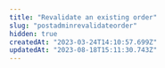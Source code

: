 ```yaml
---
title: "Revalidate an existing order"
slug: "postadminrevalidateorder"
hidden: true
createdAt: "2023-03-24T14:10:57.699Z"
updatedAt: "2023-08-18T15:11:30.743Z"
---
```

